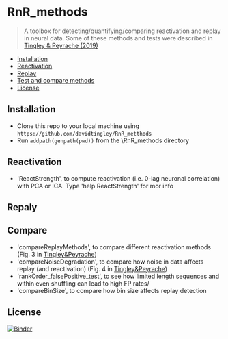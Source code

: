 # RnR_methods
> A toolbox for detecting/quantifying/comparing reactivation and replay in neural data.
Some of these methods and tests were described in <a href="" target="_blank">Tingley & Peyrache (2019)</a>

- [Installation](#installation)
- [Reactivation](#Reactivation)
- [Replay](#replay)
- [Test and compare methods](#compare)
- [License](#license)

## Installation
- Clone this repo to your local machine using `https://github.com/davidtingley/RnR_metthods`
- Run `addpath(genpath(pwd))` from the \RnR_methods directory

## Reactivation
- 'ReactStrength', to compute reactivation (i.e. 0-lag neuronal correlation) with PCA or ICA.
Type 'help ReactStrength' for mor info

## Repaly

## Compare
- 'compareReplayMethods', to compare different reactivation methods (Fig. 3 in <a href="" target="_blank">Tingley&Peyrache</a>)
- 'compareNoiseDegradation', to compare how noise in data affects replay (and reactivation) (Fig. 4 in <a href="" target="_blank">Tingley&Peyrache</a>)
- 'rankOrder_falsePositive_test', to see how limited length sequences and within even shuffling can lead to high FP rates/
- 'compareBinSize', to compare how bin size affects replay detection

## License
[![Binder](https://mybinder.org/badge.svg)](https://mybinder.org/v2/gh/DavidTingley/RnR_methods/master)
